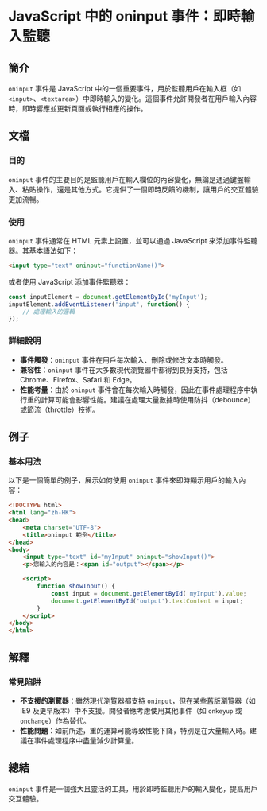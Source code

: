 <!--
Meta Description: # JavaScript 中的 oninput 事件：即時輸入監聽 ## 簡介 `oninput` 事件是 JavaScript 中的一個重要事件，用於監聽用戶在輸入框（如 `<input>`、`<textarea>`）中即時輸入的變化。這個事件允許開發者在用戶輸入內容時，即時響應並更新頁面或執行相...
Meta Keywords: oninput, input, html, javascript, document
-->

# JavaScript 中的 oninput 事件：即時輸入監聽

## 簡介
`oninput` 事件是 JavaScript 中的一個重要事件，用於監聽用戶在輸入框（如 `<input>`、`<textarea>`）中即時輸入的變化。這個事件允許開發者在用戶輸入內容時，即時響應並更新頁面或執行相應的操作。

## 文檔
### 目的
`oninput` 事件的主要目的是監聽用戶在輸入欄位的內容變化，無論是通過鍵盤輸入、粘貼操作，還是其他方式。它提供了一個即時反饋的機制，讓用戶的交互體驗更加流暢。

### 使用
`oninput` 事件通常在 HTML 元素上設置，並可以通過 JavaScript 來添加事件監聽器。其基本語法如下：

```html
<input type="text" oninput="functionName()">
```

或者使用 JavaScript 添加事件監聽器：

```javascript
const inputElement = document.getElementById('myInput');
inputElement.addEventListener('input', function() {
    // 處理輸入的邏輯
});
```

### 詳細說明
- **事件觸發**：`oninput` 事件在用戶每次輸入、刪除或修改文本時觸發。
- **兼容性**：`oninput` 事件在大多數現代瀏覽器中都得到良好支持，包括 Chrome、Firefox、Safari 和 Edge。
- **性能考量**：由於 `oninput` 事件會在每次輸入時觸發，因此在事件處理程序中執行重的計算可能會影響性能。建議在處理大量數據時使用防抖（debounce）或節流（throttle）技術。

## 例子
### 基本用法
以下是一個簡單的例子，展示如何使用 `oninput` 事件來即時顯示用戶的輸入內容：

```html
<!DOCTYPE html>
<html lang="zh-HK">
<head>
    <meta charset="UTF-8">
    <title>oninput 範例</title>
</head>
<body>
    <input type="text" id="myInput" oninput="showInput()">
    <p>您輸入的內容是：<span id="output"></span></p>

    <script>
        function showInput() {
            const input = document.getElementById('myInput').value;
            document.getElementById('output').textContent = input;
        }
    </script>
</body>
</html>
```

## 解釋
### 常見陷阱
- **不支援的瀏覽器**：雖然現代瀏覽器都支持 `oninput`，但在某些舊版瀏覽器（如 IE9 及更早版本）中不支援。開發者應考慮使用其他事件（如 `onkeyup` 或 `onchange`）作為替代。
- **性能問題**：如前所述，重的運算可能導致性能下降，特別是在大量輸入時。建議在事件處理程序中盡量減少計算量。

## 總結
`oninput` 事件是一個強大且靈活的工具，用於即時監聽用戶的輸入變化，提高用戶交互體驗。